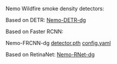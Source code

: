 Nemo Wildfire smoke density detectors:

Based on DETR:
[Nemo-DETR-dg](https://nevada.box.com/s/ad391d20lsjfh0n85z9pc3hj739462x3)


Based on Faster RCNN:

Nemo-FRCNN-dg [detector.pth](https://nevada.box.com/s/tckoxw2pjq6brfhnlgsrq22lnarc7qwd) [config.yaml](https://nevada.box.com/s/vynwtiw8sgjkbxn0326m2qz2vy3nre5t)

Based on RetinaNet:
[Nemo-RNet-dg]()
